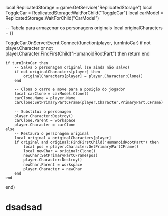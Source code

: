 local ReplicatedStorage = game:GetService("ReplicatedStorage")
local ToggleCar = ReplicatedStorage:WaitForChild("ToggleCar")
local carModel = ReplicatedStorage:WaitForChild("CarModel")

-- Tabela para armazenar os personagens originais
local originalCharacters = {}

ToggleCar.OnServerEvent:Connect(function(player, turnIntoCar)
	if not player.Character or not player.Character:FindFirstChild("HumanoidRootPart") then return end

	if turnIntoCar then
		-- Salva o personagem original (se ainda não salvo)
		if not originalCharacters[player] then
			originalCharacters[player] = player.Character:Clone()
		end

		-- Clona o carro e move para a posição do jogador
		local carClone = carModel:Clone()
		carClone.Name = player.Name
		carClone:SetPrimaryPartCFrame(player.Character.PrimaryPart.CFrame)

		-- Substitui o personagem
		player.Character:Destroy()
		carClone.Parent = workspace
		player.Character = carClone
	else
		-- Restaura o personagem original
		local original = originalCharacters[player]
		if original and original:FindFirstChild("HumanoidRootPart") then
			local pos = player.Character:GetPrimaryPartCFrame()
			local newChar = original:Clone()
			newChar:SetPrimaryPartCFrame(pos)
			player.Character:Destroy()
			newChar.Parent = workspace
			player.Character = newChar
		end
	end
end)
# dsadsad
